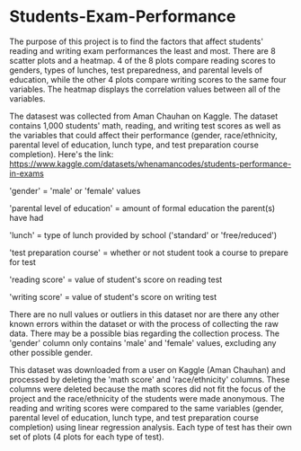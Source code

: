 # Students-Exam-Performance
The purpose of this project is to find the factors that affect students' reading and writing exam performances the least and most. There are 8 scatter plots and a heatmap. 4 of the 8 plots compare reading scores to genders, types of lunches, test preparedness, and parental levels of education, while the other 4 plots compare writing scores to the same four variables. The heatmap displays the correlation values between all of the variables.

The datasest was collected from Aman Chauhan on Kaggle. The dataset contains 1,000 students' math, reading, and writing test scores as well as the variables that could affect their performance (gender, race/ethnicity, parental level of education, lunch type, and test preparation course completion). Here's the link: https://www.kaggle.com/datasets/whenamancodes/students-performance-in-exams

'gender' = 'male' or 'female' values

'parental level of education' = amount of formal education the parent(s) have had

'lunch' = type of lunch provided by school ('standard' or 'free/reduced')

'test preparation course' = whether or not student took a course to prepare for test

'reading score' = value of student's score on reading test

'writing score' = value of student's score on writing test

There are no null values or outliers in this dataset nor are there any other known errors within the dataset or with the process of collecting the raw data. There may be a possible bias regarding the collection process. The 'gender' column only contains 'male' and 'female' values, excluding any other possible gender.

This dataset was downloaded from a user on Kaggle (Aman Chauhan) and processed by deleting the 'math score' and 'race/ethnicity' columns. These columns were deleted because the math scores did not fit the focus of the project and the race/ethnicity of the students were made anonymous. The reading and writing scores were compared to the same variables (gender, parental level of education, lunch type, and test preparation course completion) using linear regression analysis. Each type of test has their own set of plots (4 plots for each type of test).
